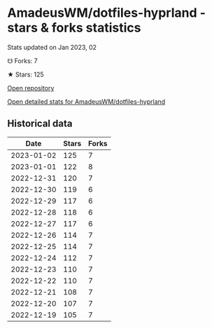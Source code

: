 # AmadeusWM/dotfiles-hyprland - stars & forks statistics

Stats updated on Jan 2023, 02

☋ Forks: 7

★ Stars: 125

[Open repository](https://github.com/AmadeusWM/dotfiles-hyprland)

[Open detailed stats for AmadeusWM/dotfiles-hyprland](https://reviewgithub.com/rep/AmadeusWM/dotfiles-hyprland)

## Historical data
| Date | Stars | Forks |
|------|-------|-------|
| 2023-01-02 | 125 | 7 | 
| 2023-01-01 | 122 | 8 | 
| 2022-12-31 | 120 | 7 | 
| 2022-12-30 | 119 | 6 | 
| 2022-12-29 | 117 | 6 | 
| 2022-12-28 | 118 | 6 | 
| 2022-12-27 | 117 | 6 | 
| 2022-12-26 | 114 | 7 | 
| 2022-12-25 | 114 | 7 | 
| 2022-12-24 | 112 | 7 | 
| 2022-12-23 | 110 | 7 | 
| 2022-12-22 | 110 | 7 | 
| 2022-12-21 | 108 | 7 | 
| 2022-12-20 | 107 | 7 | 
| 2022-12-19 | 105 | 7 | 

